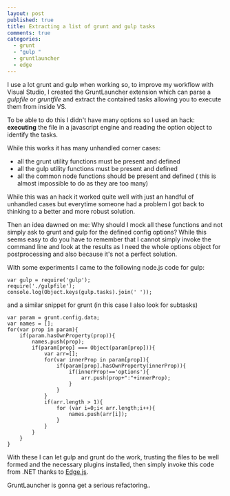 ```yaml
---
layout: post
published: true
title: Extracting a list of grunt and gulp tasks
comments: true
categories: 
  - grunt
  - "gulp "
  - gruntlauncher
  - edge
---
```


I use a lot grunt and gulp when working so, to improve my workflow with Visual Studio, I created the GruntLauncher extension which can parse a *gulpfile* or *gruntfile* and extract the contained tasks allowing you to execute them from inside VS.

To be able to do this I didn't have many options so I used an hack: **executing** the file in a javascript engine and reading the option object to identify the tasks.

While this works it has many unhandled corner cases:

* all the grunt utility functions must be present and defined
* all the gulp utility functions must be present and defined
* all the common node functions should be present and defined ( this is almost impossible to do as they are too many)

While this was an hack it worked quite well with just an handful of unhandled cases but everytime someone had a problem I got back to thinking to a better  and more robust solution.

Then an idea dawned on me: Why should I mock all these functions and not simply ask to grunt and gulp for the defined config options? While this seems easy to do you have to remember that I cannot simply invoke the command line and look at the results as I need the whole options object for postprocessing and also because it's not a perfect solution.

WIth some experiments I came to the following node.js code for gulp:

    var gulp = require('gulp');
    require('./gulpfile');
    console.log(Object.keys(gulp.tasks).join(' '));
    
and a similar snippet for grunt (in this case I also look for subtasks)

	var param = grunt.config.data;
	var names = [];
	for(var prop in param){
		if(param.hasOwnProperty(prop)){
			names.push(prop);
			if(param[prop] === Object(param[prop])){
			    var arr=[];
				for(var innerProp in param[prop]){
					if(param[prop].hasOwnProperty(innerProp)){
						if(innerProp!=='options'){
							arr.push(prop+":"+innerProp);
						}
					}
				}
				if(arr.length > 1){
					for (var i=0;i< arr.length;i++){
						names.push(arr[i]);
					}
				}
			}
		}
	}


With these I can let gulp and grunt do the work, trusting the files to be well formed and the necessary plugins installed, then simply invoke this code from .NET thanks to [Edge.js](https://github.com/tjanczuk/edge).

GruntLauncher is gonna get a serious refactoring..